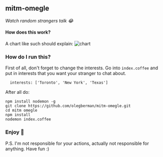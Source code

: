 ## mitm-omegle

*Watch random strangers talk 😂*

#### How does this work?

A chart like such should explain:
![chart](https://cloud.githubusercontent.com/assets/6267340/9078160/f591dd3a-3b07-11e5-88c7-aef8967e04fb.png)

### How do I run this?

First of all, don't forget to change the interests. Go into `index.coffee` and put in interests that you want your stranger to chat about.
```
  interests: ['Toronto', 'New York', 'Texas']
```

After all do:
```
npm install nodemon -g
git clone https://github.com/olegberman/mitm-omegle.git
cd mitm omegle
npm install
nodemon index.coffee
```

### Enjoy 👀
P.S. I'm not responsible for your actions, actually not responsible for anything. Have fun :)
